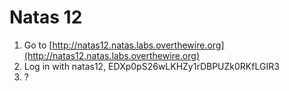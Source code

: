 # Natas 12

1. Go to [http://natas12.natas.labs.overthewire.org](http://natas12.natas.labs.overthewire.org)
2. Log in with natas12, EDXp0pS26wLKHZy1rDBPUZk0RKfLGIR3
3. ?
